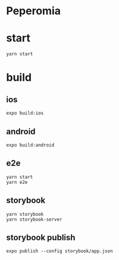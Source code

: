 # Peperomia

# start

```
yarn start
```

# build

## ios

```
expo build:ios
```

## android

```
expo build:android
```


## e2e

```
yarn start
yarn e2e
```

## storybook 

```
yarn storybook 
yarn storybook-server
```


## storybook publish

```
expo publish --config storybook/app.json
```
